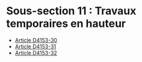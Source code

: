 # Sous-section 11 :  Travaux temporaires en hauteur

* [Article D4153-30](./LEGIARTI000030493270.md)
* [Article D4153-31](./LEGIARTI000030493278.md)
* [Article D4153-32](./LEGIARTI000028058787.md)
